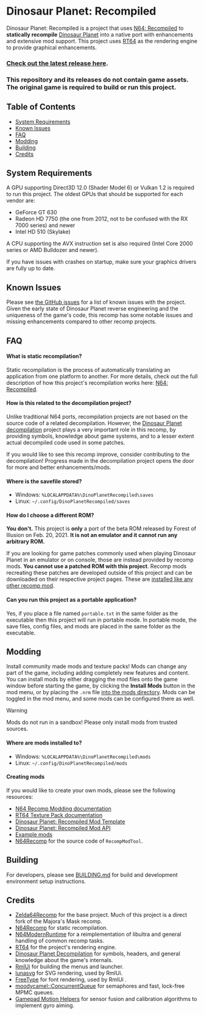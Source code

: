# Dinosaur Planet: Recompiled
Dinosaur Planet: Recompiled is a project that uses [N64: Recompiled](https://github.com/Mr-Wiseguy/N64Recomp) to **statically recompile** [Dinosaur Planet](https://www.rarewiki.com/wiki/Dinosaur_Planet) into a native port with enhancements and extensive mod support. This project uses [RT64](https://github.com/rt64/rt64) as the rendering engine to provide graphical enhancements.

### [Check out the latest release here](https://github.com/Francessco121/dino-recomp/releases).

### **This repository and its releases do not contain game assets. The original game is required to build or run this project.**

## Table of Contents
* [System Requirements](#system-requirements)
* [Known Issues](#known-issues)
* [FAQ](#faq)
* [Modding](#modding)
* [Building](#building)
* [Credits](#credits)

## System Requirements
A GPU supporting Direct3D 12.0 (Shader Model 6) or Vulkan 1.2 is required to run this project. The oldest GPUs that should be supported for each vendor are:
* GeForce GT 630
* Radeon HD 7750 (the one from 2012, not to be confused with the RX 7000 series) and newer
* Intel HD 510 (Skylake)

A CPU supporting the AVX instruction set is also required (Intel Core 2000 series or AMD Bulldozer and newer).

If you have issues with crashes on startup, make sure your graphics drivers are fully up to date. 

## Known Issues
Please see [the GitHub issues](https://github.com/Francessco121/dino-recomp/issues) for a list of known issues with the project. Given the early state of Dinosaur Planet reverse engineering and the uniqueness of the game's code, this recomp has some notable issues and missing enhancements compared to other recomp projects.

## FAQ

#### What is static recompilation?
Static recompilation is the process of automatically translating an application from one platform to another. For more details, check out the full description of how this project's recompilation works here: [N64: Recompiled](https://github.com/Mr-Wiseguy/N64Recomp).

#### How is this related to the decompilation project?
Unlike traditional N64 ports, recompilation projects are not based on the source code of a related decompilation. However, the [Dinosaur Planet decompilation](https://github.com/zestydevy/dinosaur-planet) project plays a very important role in this recomp, by providing symbols, knowledge about game systems, and to a lesser extent actual decompiled code used in some patches.

If you would like to see this recomp improve, consider contributing to the decompilation! Progress made in the decompilation project opens the door for more and better enhancements/mods.

#### Where is the savefile stored?
- Windows: `%LOCALAPPDATA%\DinoPlanetRecompiled\saves`
- Linux: `~/.config/DinoPlanetRecompiled/saves`

#### How do I choose a different ROM?
**You don't.** This project is **only** a port of the beta ROM released by Forest of Illusion on Feb. 20, 2021. **It is not an emulator and it cannot run any arbitrary ROM.**

If you are looking for game patches commonly used when playing Dinosaur Planet in an emulator or on console, those are instead provided by recomp mods. **You cannot use a patched ROM with this project**. Recomp mods recreating these patches are developed outside of this project and can be downloaded on their respective project pages. These are [installed like any other recomp mod](#modding).

#### Can you run this project as a portable application?
Yes, if you place a file named `portable.txt` in the same folder as the executable then this project will run in portable mode. In portable mode, the save files, config files, and mods are placed in the same folder as the executable.

## Modding
Install community made mods and texture packs! Mods can change any part of the game, including adding completely new features and content. You can install mods by either dragging the mod files onto the game window before starting the game, by clicking the **Install Mods** button in the mod menu, or by placing the `.nrm` file [into the mods directory](#where-are-mods-installed-to). Mods can be toggled in the mod menu, and some mods can be configured there as well.

> [!WARNING]
> Mods do not run in a sandbox! Please only install mods from trusted sources.

#### Where are mods installed to?
- Windows: `%LOCALAPPDATA%\DinoPlanetRecompiled\mods`
- Linux: `~/.config/DinoPlanetRecompiled/mods`

#### Creating mods
If you would like to create your own mods, please see the following resources:
- [N64 Recomp Modding documentation](https://hackmd.io/fMDiGEJ9TBSjomuZZOgzNg)
- [RT64 Texture Pack documentation](https://github.com/rt64/rt64/blob/main/TEXTURE-PACKS.md)
- [Dinosaur Planet: Recompiled Mod Template](https://github.com/Francessco121/dino-recomp-mod-template)
- [Dinosaur Planet: Recompiled Mod API](https://github.com/Francessco121/dino-recomp-mod-api)
- [Example mods](https://github.com/Francessco121/dino-recomp-mods)
- [N64Recomp](https://github.com/N64Recomp/N64Recomp) for the source code of `RecompModTool`.

## Building
For developers, please see [BUILDING.md](./BUILDING.md) for build and development environment setup instructions.

## Credits
* [Zelda64Recomp](https://github.com/Zelda64Recomp/Zelda64Recomp) for the base project. Much of this project is a direct fork of the Majora's Mask recomp.
* [N64Recomp](https://github.com/N64Recomp/N64Recomp) for static recompilation.
* [N64ModernRuntime](https://github.com/N64Recomp/N64ModernRuntime) for a reimplementation of libultra and general handling of common recomp tasks.
* [RT64](https://github.com/rt64/rt64) for the project's rendering engine.
* [Dinosaur Planet Decompilation](https://github.com/zestydevy/dinosaur-planet) for symbols, headers, and general knowledge about the game's internals.
* [RmlUi](https://github.com/mikke89/RmlUi) for building the menus and launcher.
* [lunasvg](https://github.com/sammycage/lunasvg) for SVG rendering, used by RmlUi.
* [FreeType](https://freetype.org/) for font rendering, used by RmlUi  .
* [moodycamel::ConcurrentQueue](https://github.com/cameron314/concurrentqueue) for semaphores and fast, lock-free MPMC queues.
* [Gamepad Motion Helpers](https://github.com/JibbSmart/GamepadMotionHelpers) for sensor fusion and calibration algorithms to implement gyro aiming.
